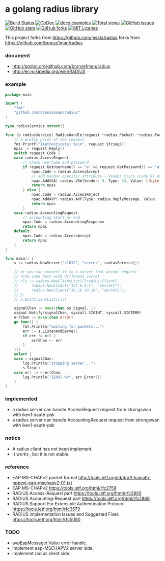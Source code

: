 a golang radius library
=============================
[![Build Status](https://travis-ci.org/bronze1man/radius.svg)](https://travis-ci.org/bronze1man/radius)
[![GoDoc](https://godoc.org/github.com/bronze1man/radius?status.svg)](https://godoc.org/github.com/bronze1man/radius)
[![docs examples](https://sourcegraph.com/api/repos/github.com/bronze1man/radius/badges/docs-examples.png)](https://sourcegraph.com/github.com/bronze1man/radius)
[![Total views](https://sourcegraph.com/api/repos/github.com/bronze1man/radius/counters/views.png)](https://sourcegraph.com/github.com/bronze1man/radius)
[![GitHub issues](https://img.shields.io/github/issues/bronze1man/radius.svg)](https://github.com/bronze1man/radius/issues)
[![GitHub stars](https://img.shields.io/github/stars/bronze1man/radius.svg)](https://github.com/bronze1man/radius/stargazers)
[![GitHub forks](https://img.shields.io/github/forks/bronze1man/radius.svg)](https://github.com/bronze1man/radius/network)
[![MIT License](http://img.shields.io/badge/license-MIT-blue.svg?style=flat-square)](https://github.com/bronze1man/radius/blob/master/LICENSE)

This project forks from https://github.com/jessta/radius
             forks from https://github.com/bronze1man/radius

### document
* http://godoc.org/github.com/bronze1man/radius
* http://en.wikipedia.org/wiki/RADIUS

### example
```go
package main

import (
	"fmt"
	"github.com/bronze1man/radius"
)

type radiusService struct{}

func (p radiusService) RadiusHandle(request *radius.Packet) *radius.Packet {
    // a pretty print of the request.
	fmt.Printf("[Authenticate] %s\n", request.String())
	npac := request.Reply()
	switch request.Code {
	case radius.AccessRequest:
		// check username and password
		if request.GetUsername() == "a" && request.GetPassword() == "a" {
			npac.Code = radius.AccessAccept
			// add Vendor-specific attribute - Vendor Cisco (code 9) Attribute h323-remote-address (code 23)
			npac.AddVSA( radius.VSA{Vendor: 9, Type: 23, Value: []byte("10.20.30.40")} )
			return npac
		} else {
			npac.Code = radius.AccessReject
			npac.AddAVP( radius.AVP{Type: radius.ReplyMessage, Value: []byte("you dick!")} )
			return npac
		}
	case radius.AccountingRequest:
		// accounting start or end
		npac.Code = radius.AccountingResponse
		return npac
	default:
		npac.Code = radius.AccessAccept
		return npac
	}
}

func main() {
	s := radius.NewServer(":1812", "secret", radiusService{})

	// or you can convert it to a server that accept request
	// from some host with different secret
	// cls := radius.NewClientList([]radius.Client{
	// 		radius.NewClient("127.0.0.1", "secret1"),
	// 		radius.NewClient("10.10.10.10", "secret2"),
	// })
	// s.WithClientList(cls)

	signalChan := make(chan os.Signal, 1)
	signal.Notify(signalChan, syscall.SIGINT, syscall.SIGTERM)
	errChan := make(chan error)
	go func() {
		fmt.Println("waiting for packets...")
		err := s.ListenAndServe()
		if err != nil {
			errChan <- err
		}
	}()
	select {
	case <-signalChan:
		log.Println("stopping server...")
		s.Stop()
	case err := <-errChan:
		log.Println("[ERR] %v", err.Error())
	}
}
```

### implemented
* a radius server can handle AccessRequest request from strongswan with ikev1-xauth-psk
* a radius server can handle AccountingRequest request from strongswan with ikev1-xauth-psk

### notice
* A radius client has not been implement.
* It works , but it is not stable.

### reference
* EAP MS-CHAPv2 packet format 								http://tools.ietf.org/id/draft-kamath-pppext-eap-mschapv2-01.txt
* EAP MS-CHAPv2 											https://tools.ietf.org/html/rfc2759
* RADIUS Access-Request part      							https://tools.ietf.org/html/rfc2865
* RADIUS Accounting-Request part  							https://tools.ietf.org/html/rfc2866
* RADIUS Support For Extensible Authentication Protocol 	https://tools.ietf.org/html/rfc3579
* RADIUS Implementation Issues and Suggested Fixes 			https://tools.ietf.org/html/rfc5080

### TODO
* avpEapMessaget.Value error handle.
* implement eap-MSCHAPV2 server side.
* implement radius client side.

